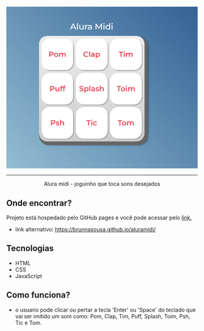 <p align="center"> <img src="./images/tela.png" alt="Tela do alura midi"> </p>

<hr>

<p align="center">Alura midi - joguinho que toca sons desejados</p>

## Onde encontrar?

<p>Projeto está hospedado pelo GitHub pages e você pode acessar pelo <a href="https://brunnasousa.github.io/aluramidi/" target="_blank" rel="external">link.</a> </p>

- link alternativo: https://brunnasousa.github.io/aluramidi/


## Tecnologias
* HTML
* CSS
* JavaScript

## Como funciona?
- o usuario pode clicar ou pertar a tecla 'Enter' ou 'Space' do teclado que vai ser imitido um som como: Pom, Clap, Tim, Puff, Splash, Toim, Psh, Tic e Tom.
